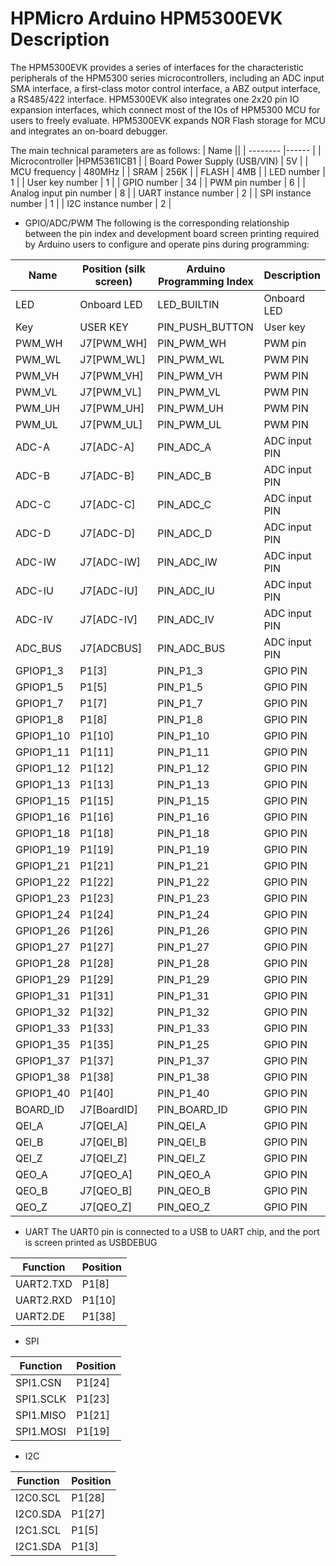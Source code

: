 # HPMicro Arduino HPM5300EVK Description

The HPM5300EVK provides a series of interfaces for the characteristic peripherals of the HPM5300 series microcontrollers, including an ADC input SMA interface, a first-class motor control interface, a ABZ output interface, a RS485/422 interface. HPM5300EVK also integrates one 2x20 pin IO expansion interfaces, which connect most of the IOs of HPM5300 MCU for users to freely evaluate. HPM5300EVK expands NOR Flash storage for MCU and integrates an on-board debugger.

The main technical parameters are as follows:
| Name ||
| -------- |------ |
| Microcontroller |HPM5361ICB1 |
| Board Power Supply (USB/VIN) | 5V |
| MCU frequency | 480MHz |
| SRAM | 256K |
| FLASH | 4MB |
| LED number | 1 |
| User key number | 1 |
| GPIO number | 34 |
| PWM pin number | 6 |
| Analog input pin number | 8 |
| UART instance number | 2 |
| SPI instance number | 1 |
| I2C instance number | 2 |

- GPIO/ADC/PWM
The following is the corresponding relationship between the pin index and development board screen printing required by Arduino users to configure and operate pins during programming:

| Name |Position (silk screen) |Arduino Programming Index | Description |
| -------- |------ |----------------------- |---|
| LED | Onboard LED | LED_BUILTIN | Onboard LED |
| Key | USER KEY | PIN_PUSH_BUTTON | User key |
| PWM_WH | J7[PWM_WH] | PIN_PWM_WH | PWM pin |
| PWM_WL | J7[PWM_WL] | PIN_PWM_WL | PWM PIN |
| PWM_VH | J7[PWM_VH] | PIN_PWM_VH | PWM PIN |
| PWM_VL | J7[PWM_VL] | PIN_PWM_VL | PWM PIN |
| PWM_UH | J7[PWM_UH] | PIN_PWM_UH | PWM PIN |
| PWM_UL | J7[PWM_UL] | PIN_PWM_UL | PWM PIN |
| ADC-A | J7[ADC-A] | PIN_ADC_A | ADC input PIN |
| ADC-B | J7[ADC-B] | PIN_ADC_B | ADC input PIN |
| ADC-C | J7[ADC-C] | PIN_ADC_C | ADC input PIN |
| ADC-D | J7[ADC-D] | PIN_ADC_D | ADC input PIN |
| ADC-IW | J7[ADC-IW] | PIN_ADC_IW | ADC input PIN |
| ADC-IU | J7[ADC-IU] | PIN_ADC_IU | ADC input PIN |
| ADC-IV | J7[ADC-IV] | PIN_ADC_IV | ADC input PIN |
| ADC_BUS | J7[ADCBUS] | PIN_ADC_BUS | ADC input PIN |
| GPIOP1_3 | P1[3] | PIN_P1_3 | GPIO PIN |
| GPIOP1_5 | P1[5] | PIN_P1_5 | GPIO PIN |
| GPIOP1_7 | P1[7] | PIN_P1_7 | GPIO PIN |
| GPIOP1_8 | P1[8] | PIN_P1_8 | GPIO PIN |
| GPIOP1_10 | P1[10] | PIN_P1_10 | GPIO PIN |
| GPIOP1_11 | P1[11] | PIN_P1_11 | GPIO PIN |
| GPIOP1_12 | P1[12] | PIN_P1_12 | GPIO PIN |
| GPIOP1_13 | P1[13] | PIN_P1_13 | GPIO PIN |
| GPIOP1_15 | P1[15] | PIN_P1_15 | GPIO PIN |
| GPIOP1_16 | P1[16] | PIN_P1_16 | GPIO PIN |
| GPIOP1_18 | P1[18] | PIN_P1_18 | GPIO PIN |
| GPIOP1_19 | P1[19] | PIN_P1_19 | GPIO PIN |
| GPIOP1_21 | P1[21] | PIN_P1_21 | GPIO PIN |
| GPIOP1_22 | P1[22] | PIN_P1_22 | GPIO PIN |
| GPIOP1_23 | P1[23] | PIN_P1_23 | GPIO PIN |
| GPIOP1_24 | P1[24] | PIN_P1_24 | GPIO PIN |
| GPIOP1_26 | P1[26] | PIN_P1_26 | GPIO PIN |
| GPIOP1_27 | P1[27] | PIN_P1_27 | GPIO PIN |
| GPIOP1_28 | P1[28] | PIN_P1_28 | GPIO PIN |
| GPIOP1_29 | P1[29] | PIN_P1_29 | GPIO PIN |
| GPIOP1_31 | P1[31] | PIN_P1_31 | GPIO PIN |
| GPIOP1_32 | P1[32] | PIN_P1_32 | GPIO PIN |
| GPIOP1_33 | P1[33] | PIN_P1_33 | GPIO PIN |
| GPIOP1_35 | P1[35] | PIN_P1_25 | GPIO PIN |
| GPIOP1_37 | P1[37] | PIN_P1_37 | GPIO PIN |
| GPIOP1_38 | P1[38] | PIN_P1_38 | GPIO PIN |
| GPIOP1_40 | P1[40] | PIN_P1_40 | GPIO PIN |
| BOARD_ID | J7[BoardID] | PIN_BOARD_ID | GPIO PIN |
| QEI_A | J7[QEI_A] | PIN_QEI_A | GPIO PIN |
| QEI_B | J7[QEI_B] | PIN_QEI_B | GPIO PIN |
| QEI_Z | J7[QEI_Z] | PIN_QEI_Z | GPIO PIN |
| QEO_A | J7[QEO_A] | PIN_QEO_A | GPIO PIN |
| QEO_B | J7[QEO_B] | PIN_QEO_B | GPIO PIN |
| QEO_Z | J7[QEO_Z] | PIN_QEO_Z | GPIO PIN |

- UART
The UART0 pin is connected to a USB to UART chip, and the port is screen printed as USBDEBUG

| Function      | Position   |
| --------- | ------ |
| UART2.TXD | P1[8]  |
| UART2.RXD | P1[10] |
| UART2.DE  | P1[38] |


- SPI

| Function      | Position   |
| --------- | ------ |
| SPI1.CSN  | P1[24] |
| SPI1.SCLK | P1[23] |
| SPI1.MISO | P1[21] |
| SPI1.MOSI | P1[19] |

- I2C

| Function     | Position   |
| -------- | ------ |
| I2C0.SCL | P1[28] |
| I2C0.SDA | P1[27] |
| I2C1.SCL | P1[5] |
| I2C1.SDA | P1[3] |
